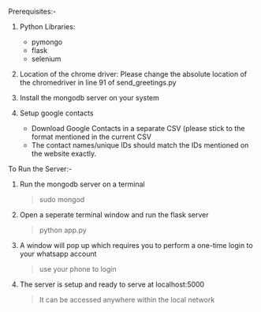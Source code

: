 Prerequisites:-

1. Python Libraries: 
	- pymongo
	- flask
	- selenium

2. Location of the chrome driver:
Please change the absolute location of the chromedriver in line 91 of send_greetings.py


3. Install the mongodb server on your system

4. Setup google contacts
	- Download Google Contacts in a separate CSV (please stick to the format mentioned in the current CSV
	- The contact names/unique IDs should match the IDs mentioned on the website exactly.



To Run the Server:-

1. Run the mongodb server on a terminal 
	> sudo mongod

2. Open a seperate terminal window and run the flask server
	> python app.py

3. A window will pop up which requires you to perform a one-time login to your whatsapp account 
	> use your phone to login

4. The server is setup and ready to serve at localhost:5000
	> It can be accessed anywhere within the local network


